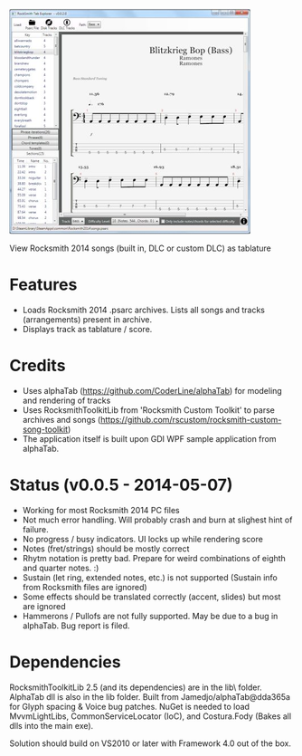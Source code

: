 ![RSTabExplorer](/Screenshot1.JPG?raw=true "RSTabExplorer")

View Rocksmith 2014 songs (built in, DLC or custom DLC) as tablature

# Features
* Loads Rocksmith 2014 .psarc archives. Lists all songs and tracks (arrangements) present in archive.
* Displays track as tablature / score.

# Credits
* Uses alphaTab (https://github.com/CoderLine/alphaTab) for modeling and rendering of tracks
* Uses RocksmithToolkitLib from 'Rocksmith Custom Toolkit' to parse archives and songs (https://github.com/rscustom/rocksmith-custom-song-toolkit)
* The application itself is built upon GDI WPF sample application from alphaTab.
 
# Status (v0.0.5 - 2014-05-07)
* Working for most Rocksmith 2014 PC files
* Not much error handling. Will probably crash and burn at slighest hint of failure.
* No progress / busy indicators. UI locks up while rendering score
* Notes (fret/strings) should be mostly correct
* Rhytm notation is pretty bad. Prepare for weird combinations of eighth and quarter notes. :)
* Sustain (let ring, extended notes, etc.) is not supported (Sustain info from Rocksmith files are ignored)
* Some effects should be translated correctly (accent, slides) but most are ignored
* Hammerons / Pullofs are not fully supported. May be due to a bug in alphaTab. Bug report is filed.

# Dependencies
RocksmithToolkitLib 2.5 (and its dependencies) are in the lib\ folder.
AlphaTab dll is also in the lib folder. Built from Jamedjo/alphaTab@dda365a for Glyph spacing & Voice bug patches.
NuGet is needed to load MvvmLightLibs, CommonServiceLocator (IoC), and Costura.Fody (Bakes all dlls into the main exe).

Solution should build on VS2010 or later with Framework 4.0 out of the box.
